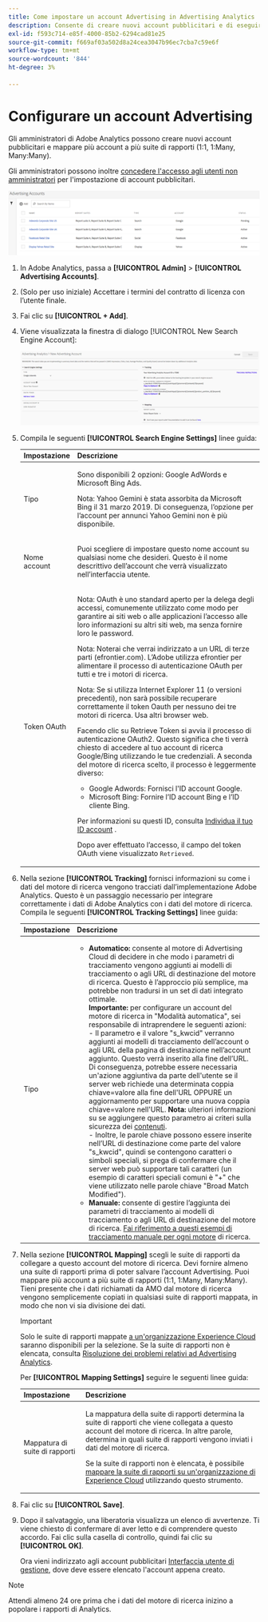 ```yaml
---
title: Come impostare un account Advertising in Advertising Analytics
description: Consente di creare nuovi account pubblicitari e di eseguire il mapping di più account a più suite di rapporti.
exl-id: f593c714-e85f-4000-85b2-6294cad81e25
source-git-commit: f669af03a502d8a24cea3047b96ec7cba7c59e6f
workflow-type: tm+mt
source-wordcount: '844'
ht-degree: 3%

---
```


# Configurare un account Advertising

Gli amministratori di Adobe Analytics possono creare nuovi account pubblicitari e mappare più account a più suite di rapporti (1:1, 1:Many, Many:Many).

Gli amministratori possono inoltre [concedere l&#39;accesso agli utenti non amministratori](/help/integrate/c-advertising-analytics/overview.md#section_FCC58EB635954A32990D4E67B52B4369) per l&#39;impostazione di account pubblicitari.

![](assets/aa_accounts.png)

1. In Adobe Analytics, passa a **[!UICONTROL Admin]** > **[!UICONTROL Advertising Accounts]**.
1. (Solo per uso iniziale) Accettare i termini del contratto di licenza con l’utente finale.
1. Fai clic su **[!UICONTROL + Add]**.
1. Viene visualizzata la finestra di dialogo [!UICONTROL New Search Engine Account]:

   ![](assets/aa_new_se_account.png)

1. Compila le seguenti **[!UICONTROL Search Engine Settings]** linee guida:

   <table id="table_B3BE66B7D4C54766B8FFD2C6DCD657AF"> 
    <thead> 
      <tr> 
      <th colname="col1" class="entry"> Impostazione </th> 
      <th colname="col2" class="entry"> Descrizione </th> 
      </tr>
    </thead>
    <tbody> 
      <tr> 
      <td colname="col1"> <p>Tipo </p> </td> 
      <td colname="col2"> <p>Sono disponibili 2 opzioni: Google AdWords e Microsoft Bing Ads. </p> <p>Nota: Yahoo Gemini è stata assorbita da Microsoft Bing il 31 marzo 2019. Di conseguenza, l’opzione per l’account per annunci Yahoo Gemini non è più disponibile.  </p> </td> 
      </tr> 
      <tr> 
      <td colname="col1"> <p>Nome account </p> </td> 
      <td colname="col2"> <p>Puoi scegliere di impostare questo nome account su qualsiasi nome che desideri. Questo è il nome descrittivo dell’account che verrà visualizzato nell’interfaccia utente. </p> </td> 
      </tr> 
      <tr> 
      <td colname="col1"> <p>Token OAuth </p> </td> 
      <td colname="col2"> <p>Nota:  OAuth è uno standard aperto per la delega degli accessi, comunemente utilizzato come modo per garantire ai siti web o alle applicazioni l’accesso alle loro informazioni su altri siti web, ma senza fornire loro le password. </p> <p>Nota:  Noterai che verrai indirizzato a un URL di terze parti (efrontier.com). L’Adobe utilizza efrontier per alimentare il processo di autenticazione OAuth per tutti e tre i motori di ricerca. </p> <p>Nota:  Se si utilizza Internet Explorer 11 (o versioni precedenti), non sarà possibile recuperare correttamente il token Oauth per nessuno dei tre motori di ricerca. Usa altri browser web. </p> <p>Facendo clic su<span class="uicontrol"> Retrieve Token</span> si avvia il processo di autenticazione OAuth2. Questo significa che ti verrà chiesto di accedere al tuo account di ricerca Google/Bing utilizzando le tue credenziali. A seconda del motore di ricerca scelto, il processo è leggermente diverso: </p>
      <ul id="ul_FC9B5612F6554495B04C357CB0AB72EB"> 
       <li id="li_CD54231BFF134F83B3B5B14B34A0E1D2">Google Adwords: Fornisci l'ID account Google. </li> 
       <li id="li_89B9D54BAA914E5DB2959B193489582E">Microsoft Bing: Fornire l’ID account Bing e l’ID cliente Bing. </li> 
       </ul> <p>Per informazioni su questi ID, consulta <a href="/help/integrate/c-advertising-analytics/c-adanalytics-workflow/aa-locate-account-id.md"  > Individua il tuo ID account</a> . </p> <p>Dopo aver effettuato l’accesso, il campo del token OAuth viene visualizzato <code>Retrieved</code>. </p> </td> 
      </tr> 
    </tbody> 
    </table>

1. Nella sezione **[!UICONTROL Tracking]** fornisci informazioni su come i dati del motore di ricerca vengono tracciati dall’implementazione Adobe Analytics. Questo è un passaggio necessario per integrare correttamente i dati di Adobe Analytics con i dati del motore di ricerca.
Compila le seguenti **[!UICONTROL Tracking Settings]** linee guida:

   | Impostazione | Descrizione |
   |--- |--- |
   | Tipo | <ul><li>**Automatico:** consente al motore di Advertising Cloud di decidere in che modo i parametri di tracciamento vengono aggiunti ai modelli di tracciamento o agli URL di destinazione del motore di ricerca. Questo è l’approccio più semplice, ma potrebbe non tradursi in un set di dati integrato ottimale.<br>**Importante:** per configurare un account del motore di ricerca in &quot;Modalità automatica&quot;, sei responsabile di intraprendere le seguenti azioni:<br> - Il parametro e il valore &quot;s_kwcid&quot; verranno aggiunti ai modelli di tracciamento dell’account o agli URL della pagina di destinazione nell’account aggiunto. Questo verrà inserito alla fine dell’URL. Di conseguenza, potrebbe essere necessaria un&#39;azione aggiuntiva da parte dell&#39;utente se il server web richiede una determinata coppia chiave=valore alla fine dell&#39;URL OPPURE un aggiornamento per supportare una nuova coppia chiave=valore nell&#39;URL. **Nota:** ulteriori informazioni su se aggiungere questo parametro ai criteri sulla sicurezza dei  [contenuti](https://experienceleague.adobe.com/docs/id-service/using/reference/csp.html).<br>- Inoltre, le parole chiave possono essere inserite nell’URL di destinazione come parte del valore &quot;s_kwcid&quot;, quindi se contengono caratteri o simboli speciali, si prega di confermare che il server web può supportare tali caratteri (un esempio di caratteri speciali comuni è &quot;+&quot; che viene utilizzato nelle parole chiave &quot;Broad Match Modified&quot;).</li><li>**Manuale:** consente di gestire l’aggiunta dei parametri di tracciamento ai modelli di tracciamento o agli URL di destinazione del motore di ricerca. [Fai riferimento a questi esempi di tracciamento manuale per ogni motore](/help/integrate/c-advertising-analytics/c-adanalytics-workflow/aa-manual-vs-automatic-tracking.md) di ricerca.</li></ul> |

1. Nella sezione **[!UICONTROL Mapping]** scegli le suite di rapporti da collegare a questo account del motore di ricerca. Devi fornire almeno una suite di rapporti prima di poter salvare l’account Advertising. Puoi mappare più account a più suite di rapporti (1:1, 1:Many, Many:Many). Tieni presente che i dati richiamati da AMO dal motore di ricerca vengono semplicemente copiati in qualsiasi suite di rapporti mappata, in modo che non vi sia divisione dei dati.

   >[!IMPORTANT]
   >
   >Solo le suite di rapporti mappate [a un&#39;organizzazione Experience Cloud](https://experienceleague.adobe.com/docs/core-services/interface/about-core-services/report-suite-mapping.html) saranno disponibili per la selezione. Se la suite di rapporti non è elencata, consulta [Risoluzione dei problemi relativi ad Advertising Analytics](/help/integrate/c-advertising-analytics/c-adanalytics-workflow/aa-troubleshooting.md).

   Per **[!UICONTROL Mapping Settings]** seguire le seguenti linee guida:

   <table id="table_AF876DC40F97403882C0AA528BD204FF"> 
    <thead> 
      <tr> 
      <th colname="col1" class="entry"> Impostazione </th> 
      <th colname="col2" class="entry"> Descrizione </th> 
      </tr>
    </thead>
    <tbody> 
      <tr> 
      <td colname="col1"> <p>Mappatura di suite di rapporti </p> </td> 
      <td colname="col2"> <p>La mappatura della suite di rapporti determina la suite di rapporti che viene collegata a questo account del motore di ricerca. In altre parole, determina in quali suite di rapporti vengono inviati i dati del motore di ricerca. </p> <p>Se la suite di rapporti non è elencata, è possibile <a href="https://experienceleague.adobe.com/docs/core-services/interface/about-core-services/report-suite-mapping.html"  > mappare la suite di rapporti su un'organizzazione di Experience Cloud</a> utilizzando questo strumento. </p> </td> 
      </tr> 
    </tbody> 
    </table>

1. Fai clic su **[!UICONTROL Save]**.
1. Dopo il salvataggio, una liberatoria visualizza un elenco di avvertenze. Ti viene chiesto di confermare di aver letto e di comprendere questo accordo. Fai clic sulla casella di controllo, quindi fai clic su **[!UICONTROL OK]**.

   Ora vieni indirizzato agli account pubblicitari [Interfaccia utente di gestione](/help/integrate/c-advertising-analytics/c-adanalytics-workflow/aa-manage-ad-accounts.md), dove deve essere elencato l&#39;account appena creato.

>[!NOTE]
>
>Attendi almeno 24 ore prima che i dati del motore di ricerca inizino a popolare i rapporti di Analytics.
